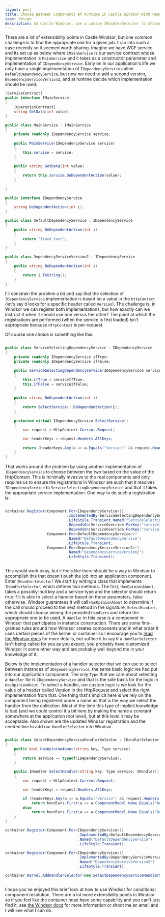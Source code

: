 ```yaml
---
layout: post
title: Choose Between Components At Runtime In Castle Windsor With Handler Selector
tags: design
description: In Castle Windsor, use a custom IHandlerSelector to choose between components at runtime in cases when you need to perform some kind of conditional component resolution, but both are eligible to be used in different cases. 
---
```

There are a lot of extensibility points in Castle Windsor, but one common challenge is to find the appropriate one for a given job.  I ran into such a case recently so it seemed worth sharing.  Imagine we have  WCF service and its set up as below where `IMainService` is our service contract whose implementation is `MainService` and it takes as a constructor parameter and implementation of `IDependencyService`.  Early on in our application's life we only have a single implementation of `IDependencyService` called `DefaultDependencyService`, but now we need to add a second version, `DependencyServiceVersion2`, and at runtime decide which implementation should be used.  

````c#
[ServiceContract]
public interface IMainService
{
    [OperationContract]
    string GetData(int value);
}

public class MainService : IMainService
{
	private readonly IDependencyService service;
	
	public MainService(IDependencyService service)
	{
		this.service = service;
	}
		
    public string GetData(int value)
	{
		return this.service.DoDependentAction(value);
	}
	
}

public interface IDependencyService
{
    string DoDependentAction(int i);
}

public class DefaultDependencyService : IDependencyService
{
    public string DoDependentAction(int i)
    {
		return "fixed text";
    }        
}

public class DependencyServiceVersion2 : IDependencyService
{
    public string DoDependentAction(int i)
    {
        return i.ToString();
    }
}

````

I'll constrain the problem a bit and say that the selection of `IDependencyService` implementation is based on a value in the `HttpContext` (let's say it looks for a specific header called `Version`).  The challenge is, in Windsor we can register both implementations, but how exactly can we instruct it when it should use one versus the other?  The point at which the registrations are performed (when the service is first loaded) isn't appropriate because `HttpContext` is per-request.  

Of course one choice is something like this:

````c#

public class ServiceSelectingDependencyService : IDependencyService
{
	private readonly IDependencyService ifTrue;
	private readonly IDependencyService ifFalse;

	public ServiceSelectingDependencyService(IDependencyService serviceIfTrue, IDependencyService serviceIfFalse)
	{
		this.ifTrue = serviceIfTrue;
		this.ifFalse = serviceIfFalse;
	}
	
	public string DoDependentAction(int i)
	{
		return SelectService().DoDependentAction(i);
	}
	
	protected virtual IDependencyService SelectService()
	{
		var request = HttpContext.Current.Request;

        var headerKeys = request.Headers.AllKeys;
						
        return (headerKeys.Any(a => a.Equals("Version") && request.Headers[a].Equals("v2"))) ? this.ifTrue : this.ifFalse;			
	}
}

````

That works around the problem by using another implementation of `IDependencyService` to choose between the two based on the value of the HttpContext.  This is minimally invasive to the real components and only requires us to ensure the registrations in Windsor are such that it resolves `IDependencyService` to `ServiceSelectingDependencyService` and that it takes the appropriate service implementation.  One way to do such a registration is:

````c#

container.Register(Component.For<IDependencyService>()
                            .ImplementedBy<ServiceSelectingDependencyService>()
                            .LifeStyle.Transient.Named("ServiceSelectingDependencyService")
                            .DependsOn(ServiceOverride.ForKey("serviceIfFalse").Eq("DefaultDependencyService"))
                            .DependsOn(ServiceOverride.ForKey("serviceIfTrue").Eq("DependencyServiceVersion2")),
                   Component.For<DefaultDependencyService>()
                            .Named("DefaultDependencyService")
                            .LifeStyle.Transient,
                   Component.For<DependencyServiceVersion2>()                                            
                            .Named("DependencyServiceVersion2")
                            .LifeStyle.Transient);
							
````

This would work okay, but it feels like there should be a way in Windsor to accomplish this that doesn't push the job into an application component.  Enter `IHandlerSelector`!   We start by writing a class that implements `IHandlerSelector`, which defines two methods.  The first, `HasOpinionAbout`, takes a possibly-null key and a service type and the selector should return true if it is able to select a handler based on those parameters, false otherwise.  Windsor guarantees it will call `HasOpinionAbout` to determine if the call should proceed to the next method in the signature, `SelectHandler`, which should choose among the provided `Handlers` and return the appropriate one to be used.  A `Handler` in this case is a component in Windsor that participates in instance construction.  There are some fine-grained rules around how Windsor creates components and in what order it uses certain pieces of the kernel or container so I encourage you to <a href="http://docs.castleproject.org/Windsor.Handler-Selectors.ashx">read the Windsor docs</a> for more details, but suffice it to say if a `HandlerSelector` isn't being called for you as you expect, you probably have customized Windsor in some other way and are probably well beyond me in your knowledge of it.  

Below is the implementation of a handler selector that we can use to select between instances of `IDependencyService`, the same basic logic we had put into our application component.  The only `Type` that we care about selecting a `Handler` for is `IDependencyService` and that is the sole basis for the logic in `HasOpinionAbout`.  To select a handler, our custom logic is we look for the value of a header called Version in the HttpRequest and select the right implementation from that.  One thing that's implicit here is we rely on the component being registered under a name as that is the way we select the handler from the collection.  Most of the time this type of implicit knowledge is bad (and we could control it a bit here by making the name a constant somewhere at the application root level), but at this level it may be acceptable.   Also shown are the updated Windsor registration and the needed line to add our `HandlerSelector` into Windsor. 

````c#

public class SelectDependencyServiceHandlerSelector : IHandlerSelector
{
    public bool HasOpinionAbout(string key, Type service)
    {
        return service == typeof(IDependencyService);
    }

    public IHandler SelectHandler(string key, Type service, IHandler[] handlers)
    {
        var request = HttpContext.Current.Request;

        var headerKeys = request.Headers.AllKeys;

        if (headerKeys.Any(a => a.Equals("Version") && request.Headers[a].Equals("v2")))
            return handlers.First(a => a.ComponentModel.Name.Equals("DependencyServiceVersion2"));
        else
            return handlers.First(a => a.ComponentModel.Name.Equals("DefaultDependencyService"));
    }
}  

container.Register(Component.For<IDependencyService>()
                                 .ImplementedBy<DefaultDependencyService>()
                                 .Named("DefaultDependencyService")
                                 .LifeStyle.Transient);

container.Register(Component.For<IDependencyService>()
                                 .ImplementedBy<DependencyServiceVersion2>()
                                 .Named("DependencyServiceVersion2")
                                 .LifeStyle.Transient);                       	

container.Kernel.AddHandlerSelector(new SelectDependencyServiceHandlerSelector());			
					 
````

I hope you've enjoyed this brief look at how to use Windsor for conditional component resolution.  There are a lot more extensibility points in Windsor so if you feel like the container must have some capability and you can't just find it, see <a href="http://docs.castleproject.org/Windsor.MainPage.ashx">the Windsor docs</a> for more information or shoot me an email and I will see what I can do. 
